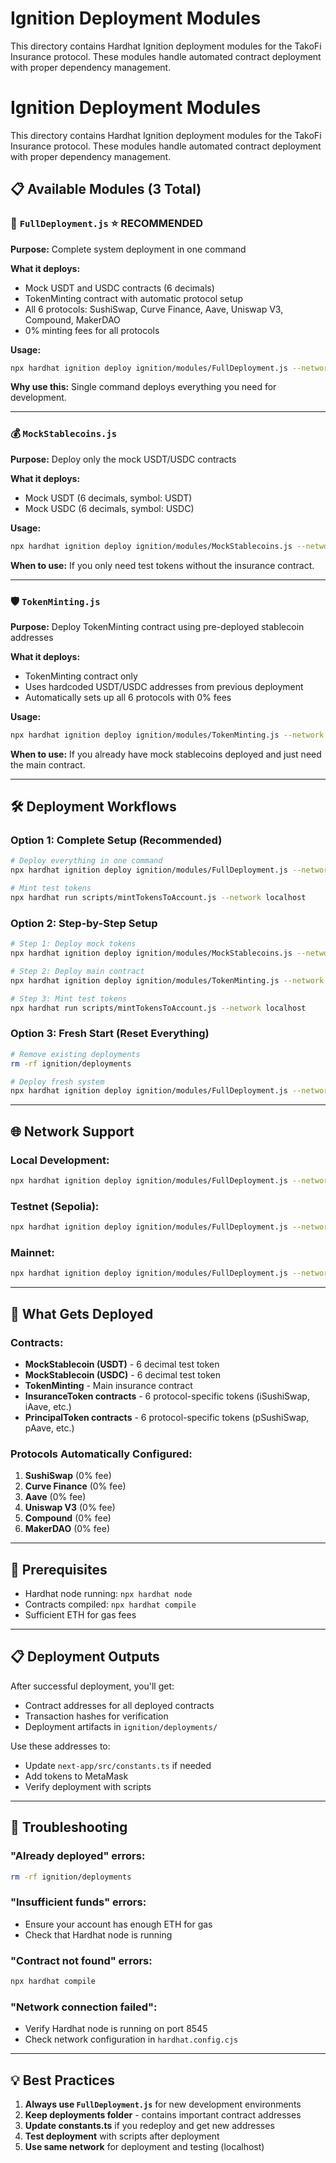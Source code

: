 # Ignition Deployment Modules

This directory contains Hardhat Ignition deployment modules for the TakoFi Insurance protocol. These modules handle automated contract deployment with proper dependency management.

# Ignition Deployment Modules

This directory contains Hardhat Ignition deployment modules for the TakoFi Insurance protocol. These modules handle automated contract deployment with proper dependency management.

## 📋 Available Modules (3 Total)

### 🚀 `FullDeployment.js` ⭐ **RECOMMENDED**

**Purpose:** Complete system deployment in one command

**What it deploys:**

- Mock USDT and USDC contracts (6 decimals)
- TokenMinting contract with automatic protocol setup
- All 6 protocols: SushiSwap, Curve Finance, Aave, Uniswap V3, Compound, MakerDAO
- 0% minting fees for all protocols

**Usage:**

```bash
npx hardhat ignition deploy ignition/modules/FullDeployment.js --network localhost
```

**Why use this:** Single command deploys everything you need for development.

---

### 💰 `MockStablecoins.js`

**Purpose:** Deploy only the mock USDT/USDC contracts

**What it deploys:**

- Mock USDT (6 decimals, symbol: USDT)
- Mock USDC (6 decimals, symbol: USDC)

**Usage:**

```bash
npx hardhat ignition deploy ignition/modules/MockStablecoins.js --network localhost
```

**When to use:** If you only need test tokens without the insurance contract.

---

### 🛡️ `TokenMinting.js`

**Purpose:** Deploy TokenMinting contract using pre-deployed stablecoin addresses

**What it deploys:**

- TokenMinting contract only
- Uses hardcoded USDT/USDC addresses from previous deployment
- Automatically sets up all 6 protocols with 0% fees

**Usage:**

```bash
npx hardhat ignition deploy ignition/modules/TokenMinting.js --network localhost
```

**When to use:** If you already have mock stablecoins deployed and just need the main contract.

---

## 🛠 **Deployment Workflows**

### **Option 1: Complete Setup (Recommended)**

```bash
# Deploy everything in one command
npx hardhat ignition deploy ignition/modules/FullDeployment.js --network localhost

# Mint test tokens
npx hardhat run scripts/mintTokensToAccount.js --network localhost
```

### **Option 2: Step-by-Step Setup**

```bash
# Step 1: Deploy mock tokens
npx hardhat ignition deploy ignition/modules/MockStablecoins.js --network localhost

# Step 2: Deploy main contract
npx hardhat ignition deploy ignition/modules/TokenMinting.js --network localhost

# Step 3: Mint test tokens
npx hardhat run scripts/mintTokensToAccount.js --network localhost
```

### **Option 3: Fresh Start (Reset Everything)**

```bash
# Remove existing deployments
rm -rf ignition/deployments

# Deploy fresh system
npx hardhat ignition deploy ignition/modules/FullDeployment.js --network localhost
```

---

## 🌐 **Network Support**

### **Local Development:**

```bash
npx hardhat ignition deploy ignition/modules/FullDeployment.js --network localhost
```

### **Testnet (Sepolia):**

```bash
npx hardhat ignition deploy ignition/modules/FullDeployment.js --network sepolia
```

### **Mainnet:**

```bash
npx hardhat ignition deploy ignition/modules/FullDeployment.js --network mainnet
```

---

## 🎯 **What Gets Deployed**

### **Contracts:**

- **MockStablecoin (USDT)** - 6 decimal test token
- **MockStablecoin (USDC)** - 6 decimal test token
- **TokenMinting** - Main insurance contract
- **InsuranceToken contracts** - 6 protocol-specific tokens (iSushiSwap, iAave, etc.)
- **PrincipalToken contracts** - 6 protocol-specific tokens (pSushiSwap, pAave, etc.)

### **Protocols Automatically Configured:**

1. **SushiSwap** (0% fee)
2. **Curve Finance** (0% fee)
3. **Aave** (0% fee)
4. **Uniswap V3** (0% fee)
5. **Compound** (0% fee)
6. **MakerDAO** (0% fee)

---

## 🔧 **Prerequisites**

- Hardhat node running: `npx hardhat node`
- Contracts compiled: `npx hardhat compile`
- Sufficient ETH for gas fees

---

## 📋 **Deployment Outputs**

After successful deployment, you'll get:

- Contract addresses for all deployed contracts
- Transaction hashes for verification
- Deployment artifacts in `ignition/deployments/`

Use these addresses to:

- Update `next-app/src/constants.ts` if needed
- Add tokens to MetaMask
- Verify deployment with scripts

---

## 🐛 **Troubleshooting**

### **"Already deployed" errors:**

```bash
rm -rf ignition/deployments
```

### **"Insufficient funds" errors:**

- Ensure your account has enough ETH for gas
- Check that Hardhat node is running

### **"Contract not found" errors:**

```bash
npx hardhat compile
```

### **"Network connection failed":**

- Verify Hardhat node is running on port 8545
- Check network configuration in `hardhat.config.cjs`

---

## 💡 **Best Practices**

1. **Always use `FullDeployment.js`** for new development environments
2. **Keep deployments folder** - contains important contract addresses
3. **Update constants.ts** if you redeploy and get new addresses
4. **Test deployment** with scripts after deployment
5. **Use same network** for deployment and testing (localhost)
